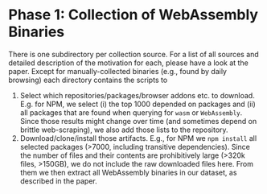 # Phase 1: Collection of WebAssembly Binaries

There is one subdirectory per collection source.
For a list of all sources and detailed description of the motivation for each, please have a look at the paper.
Except for manually-collected binaries (e.g., found by daily browsing) each directory contains the scripts to 

1. Select which repositories/packages/browser addons etc. to download.
E.g. for NPM, we select (i) the top 1000 depended on packages and (ii) all packages that are found when querying for `wasm` or `WebAssembly`.
Since those results might change over time (and sometimes depend on brittle web-scraping), we also add those lists to the repository.
2. Download/clone/install those artifacts. E.g., for NPM we `npm install` all selected packages (>7000, including transitive dependencies).
Since the number of files and their contents are prohibitively large (>320k files, >150GB), we do not include the raw downloaded files here.
From them we then extract all WebAssembly binaries in our dataset, as described in the paper.
